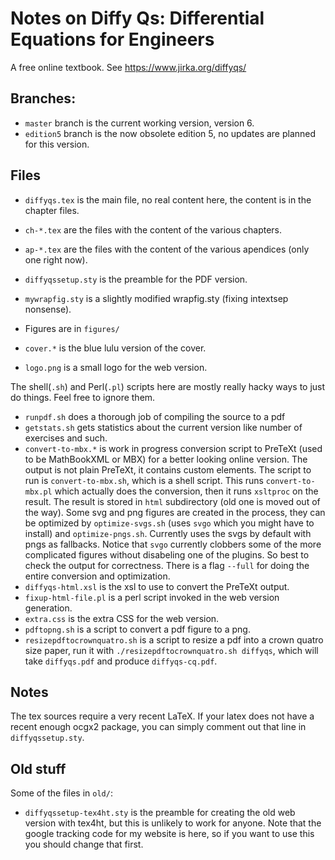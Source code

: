 # Notes on Diffy Qs: Differential Equations for Engineers

A free online textbook.  See https://www.jirka.org/diffyqs/

## Branches:

* ``master`` branch is the current working version, version 6.
* ``edition5`` branch is the now obsolete edition 5, no updates are planned for this version.

## Files

* ``diffyqs.tex`` is the main file, no real content here, the content is in the chapter files.
* ``ch-*.tex`` are the files with the content of the various chapters.
* ``ap-*.tex`` are the files with the content of the various apendices (only one right now).
* ``diffyqssetup.sty`` is the preamble for the PDF version.
* ``mywrapfig.sty`` is a slightly modified wrapfig.sty (fixing intextsep nonsense).

* Figures are in ``figures/``

* ``cover.*`` is the blue lulu version of the cover.
* ``logo.png`` is a small logo for the web version.

The shell(``.sh``) and Perl(``.pl``) scripts here are mostly really hacky ways to just do things.  Feel free to ignore them.

* ``runpdf.sh`` does a thorough job of compiling the source to a pdf
* ``getstats.sh`` gets statistics about the current version like number of exercises and such.
* ``convert-to-mbx.*`` is work in progress conversion script to PreTeXt (used to be MathBookXML or MBX) for a better looking online version.  The output is not plain PreTeXt, it contains custom elements.  The script to run is ``convert-to-mbx.sh``, which is a shell script.  This runs ``convert-to-mbx.pl`` which actually does the conversion, then it runs ``xsltproc`` on the result.  The result is stored in ``html`` subdirectory (old one is moved out of the way).  Some svg and png figures are created in the process, they can be optimized by ``optimize-svgs.sh`` (uses ``svgo`` which you might have to install) and ``optimize-pngs.sh``.  Currently uses the svgs by default with pngs as fallbacks.  Notice that ``svgo`` currently clobbers some of the more complicated figures without disabeling one of the plugins.  So best to check the output for correctness.  There is a flag ``--full`` for doing the entire conversion and optimization.
* ``diffyqs-html.xsl`` is the xsl to use to convert the PreTeXt output.
* ``fixup-html-file.pl`` is a perl script invoked in the web version generation.
* ``extra.css`` is the extra CSS for the web version.
* ``pdftopng.sh`` is a script to convert a pdf figure to a png.
* ``resizepdftocrownquatro.sh`` is a script to resize a pdf into a crown quatro size paper, run it with ``./resizepdftocrownquatro.sh diffyqs``, which will take ``diffyqs.pdf`` and produce ``diffyqs-cq.pdf``.

## Notes

The tex sources require a very recent LaTeX.  If your latex does not have a recent enough ocgx2 package, you can simply comment out that line in ``diffyqssetup.sty``.

## Old stuff

Some of the files in ``old/``:

* ``diffyqssetup-tex4ht.sty`` is the preamble for creating the old web version with tex4ht, but this is unlikely to work for anyone.  Note that the google tracking code for my website is here, so if you want to use this you should change that first.
